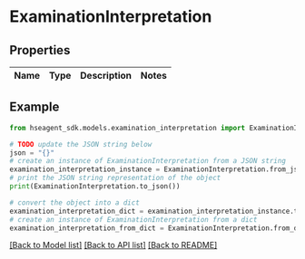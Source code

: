 # ExaminationInterpretation


## Properties

Name | Type | Description | Notes
------------ | ------------- | ------------- | -------------

## Example

```python
from hseagent_sdk.models.examination_interpretation import ExaminationInterpretation

# TODO update the JSON string below
json = "{}"
# create an instance of ExaminationInterpretation from a JSON string
examination_interpretation_instance = ExaminationInterpretation.from_json(json)
# print the JSON string representation of the object
print(ExaminationInterpretation.to_json())

# convert the object into a dict
examination_interpretation_dict = examination_interpretation_instance.to_dict()
# create an instance of ExaminationInterpretation from a dict
examination_interpretation_from_dict = ExaminationInterpretation.from_dict(examination_interpretation_dict)
```
[[Back to Model list]](../README.md#documentation-for-models) [[Back to API list]](../README.md#documentation-for-api-endpoints) [[Back to README]](../README.md)



